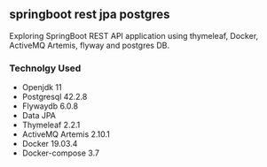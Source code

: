 <h2>springboot rest jpa postgres</h2>
Exploring SpringBoot REST API application using thymeleaf, Docker, ActiveMQ Artemis, flyway and postgres DB.

<h3>Technolgy Used</h3>
	<ul>
		<li>Openjdk 11</li>
		<li>Postgresql 42.2.8</li>
		<li>Flywaydb 6.0.8</li>
  		<li>Data JPA</li>
		<li>Thymeleaf 2.2.1</li>
		<li>ActiveMQ Artemis 2.10.1</li>
    		<li>Docker 19.03.4</li>
    		<li>Docker-compose 3.7</li>
	</ul>
